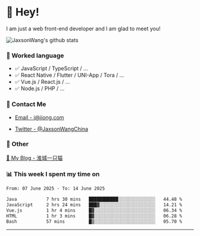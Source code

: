 # 👋 Hey!

I am just a web front-end developer and I am glad to meet you!

![JaxsonWang's github stats](https://github-readme-stats.vercel.app/api?username=JaxsonWang&&show_icons=true&&title_color=1abc9c&&icon_color=1abc9c)


### 📝 Worked language

- ✅ JavaScript / TypeScript / ...
- ✅ React Native / Flutter / UNI-App / Tora / ...
- ✅ Vue.js / React.js / ...
- ✅ Node.js / PHP / ...

### 📮 Contact Me

- [Email - i@iiong.com](mailto:i@iiong.com)

- [Twitter - @JaxsonWangChina](https://twitter.com/JaxsonWangChina)

### 🤪 Other

[📌 My Blog - 淮城一只猫](https://iiong.com)

### 📊 This week I spent my time on

<!--START_SECTION:waka-->

```txt
From: 07 June 2025 - To: 14 June 2025

Java           7 hrs 30 mins   ███████████░░░░░░░░░░░░░░   44.48 %
JavaScript     2 hrs 24 mins   ███▓░░░░░░░░░░░░░░░░░░░░░   14.21 %
Vue.js         1 hr 4 mins     █▓░░░░░░░░░░░░░░░░░░░░░░░   06.34 %
HTML           1 hr 3 mins     █▓░░░░░░░░░░░░░░░░░░░░░░░   06.28 %
Bash           57 mins         █▒░░░░░░░░░░░░░░░░░░░░░░░   05.70 %
```

<!--END_SECTION:waka-->

---
